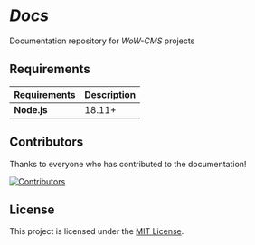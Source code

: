 # _Docs_

Documentation repository for _WoW-CMS_ projects

## Requirements

| Requirements | Description |
| :----------- | :---------- |
| **Node.js** | 18.11+ |

## Contributors

Thanks to everyone who has contributed to the documentation!

[![Contributors](https://contrib.rocks/image?repo=wow-cms/docs)](https://github.com/WoW-CMS/docs/graphs/contributors)

## License

This project is licensed under the [MIT License](../LICENSE).
